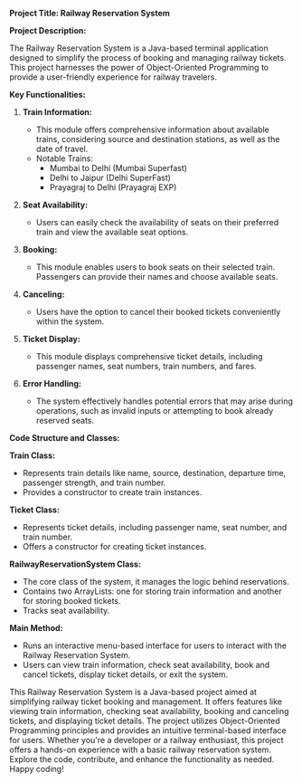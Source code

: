 **Project Title: Railway Reservation System**

**Project Description:**

The Railway Reservation System is a Java-based terminal application designed to simplify the process of booking and managing railway tickets. This project harnesses the power of Object-Oriented Programming to provide a user-friendly experience for railway travelers.

**Key Functionalities:**

1. **Train Information:** 
   - This module offers comprehensive information about available trains, considering source and destination stations, as well as the date of travel.
   - Notable Trains:
     - Mumbai to Delhi (Mumbai Superfast)
     - Delhi to Jaipur (Delhi SuperFast)
     - Prayagraj to Delhi (Prayagraj EXP)

2. **Seat Availability:** 
   - Users can easily check the availability of seats on their preferred train and view the available seat options.

3. **Booking:** 
   - This module enables users to book seats on their selected train. Passengers can provide their names and choose available seats.

4. **Canceling:** 
   - Users have the option to cancel their booked tickets conveniently within the system.

5. **Ticket Display:** 
   - This module displays comprehensive ticket details, including passenger names, seat numbers, train numbers, and fares.

6. **Error Handling:** 
   - The system effectively handles potential errors that may arise during operations, such as invalid inputs or attempting to book already reserved seats.

**Code Structure and Classes:**

**Train Class:** 
- Represents train details like name, source, destination, departure time, passenger strength, and train number.
- Provides a constructor to create train instances.

**Ticket Class:** 
- Represents ticket details, including passenger name, seat number, and train number.
- Offers a constructor for creating ticket instances.

**RailwayReservationSystem Class:** 
- The core class of the system, it manages the logic behind reservations.
- Contains two ArrayLists: one for storing train information and another for storing booked tickets.
- Tracks seat availability.

**Main Method:** 
- Runs an interactive menu-based interface for users to interact with the Railway Reservation System.
- Users can view train information, check seat availability, book and cancel tickets, display ticket details, or exit the system.


This Railway Reservation System is a Java-based project aimed at simplifying railway ticket booking and management. It offers features like viewing train information, checking seat availability, booking and canceling tickets, and displaying ticket details. The project utilizes Object-Oriented Programming principles and provides an intuitive terminal-based interface for users. Whether you're a developer or a railway enthusiast, this project offers a hands-on experience with a basic railway reservation system. Explore the code, contribute, and enhance the functionality as needed. Happy coding!
